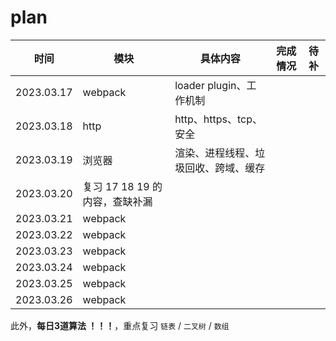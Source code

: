# plan

| 时间 | 模块 | 具体内容 | 完成情况 | 待补 |
| --- | ---- | --------| ----- | ---- |
| 2023.03.17 | webpack | loader plugin、工作机制 |  | |
| 2023.03.18 | http | http、https、tcp、安全 | | |
| 2023.03.19 | 浏览器 | 渲染、进程线程、垃圾回收、跨域、缓存 | | |
| 2023.03.20 | 复习 17 18 19 的内容，查缺补漏 | | |
| 2023.03.21 | webpack | | |
| 2023.03.22 | webpack | | |
| 2023.03.23 | webpack | | |
| 2023.03.24 | webpack | | |
| 2023.03.25 | webpack | | |
| 2023.03.26 | webpack | | |

此外，**每日3道算法 ！！！**，重点复习 `链表` / `二叉树` / `数组` 
